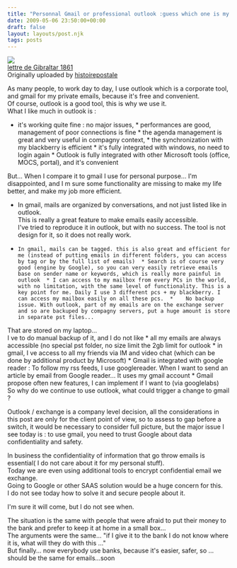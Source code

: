 ```yaml
---
title: "Personnal Gmail or professional outlook :guess which one is my favorite ?"
date: 2009-05-06 23:50:00+00:00
draft: false
layout: layouts/post.njk
tags: posts
---
```


[![](http://farm3.static.flickr.com/2306/2377379893_867a540e11_m.jpg)
](http://www.flickr.com/photos/25147506@N07/2377379893/)  
[lettre de Gibraltar 1861](http://www.flickr.com/photos/25147506@N07/2377379893/)  
Originally uploaded by [histoirepostale](http://www.flickr.com/people/25147506@N07/)

As many people, to work day to day, I use outlook which is a corporate tool, and gmail for my private emails, because it's free and convenient.  
Of course, outlook is a good tool, this is why we use it.  
What I like much in outlook is :  
  
  *    it's working quite fine : no major issues,  *    performances are good, management of poor connections is fine  *     the agenda management is great and very useful in compagny context,  * the synchronization with my blackberry is efficient  * it's fully integrated with windows, no need to login again  *    Outlook is fully integrated with other Microsoft tools (office, MOCS, portal), and it's convenient  
  
But... When I compare it to gmail I use for personal purpose... I'm disappointed, and I m sure some functionality are missing to make my life better, and make my job more efficient.  
  
  * In gmail, mails are organized by conversations, and not just listed like in outlook.  
This is really a great feature to make emails easily accessible.  
I've tried to reproduce it in outlook, but with no success. The tool is not design for it, so it does not really work.  
  *     In gmail, mails can be tagged. this is also great and efficient for me (instead of putting emails in different folders, you can access by tag or by the full list of emails)  * Search is of course very good (engine by Google), so you can very easily retrieve emails base on sender name or keywords, which is really more painful in outlook  * I can access to my mailbox from every PCs in the world, with no limitation, with the same level of functionality. This is a key point for me. Daily I use 3 different pcs + my blackberry. I can access my mailbox easily on all these pcs.  *    No backup issue. With outlook, part of my emails are on the exchange server and so are backuped by compagny servers, put a huge amount is store in separate pst files...  
That are stored on my laptop...  
I ve to do manual backup of it, and I do not like  *    all my emails are always accessible (no special pst folder, no size limit the 2gb limit for outlook      * in gmail, I ve access to all my friends via IM and video chat (which can be done by additional product by Microsoft)  *    Gmail is integrated with google reader : To follow my rss feeds, I use googlereader. When I want to send an article by email from Google reader... It uses my gmail account  *    Gmail propose often new features, I can implement if I want to (via googlelabs)  
So why do we continue to use outlook, what could trigger a change to gmail ?  
  
Outlook / exchange is a company level decision, all the considerations in this post are only for the client point of view, so to assess to gap before a switch, it would be necessary to consider full picture, but the major issue I see today is : to use gmail, you need to trust Google about data confidentiality and safety.  
  
In business the confidentiality of information that go throw emails is essential( I do not care about it for my personal stuff).  
Today we are even using additional tools to encrypt confidential email we exchange.  
Going to Google or other SAAS solution would be a huge concern for this.  
I do not see today how to solve it and secure people about it.  
  
I'm sure it will come, but I do not see when.  
  
The situation is the same with people  that were afraid to put their money to the bank and prefer to keep it at home in a small box...  
The arguments were the same... "if I give it to the bank I do not know where it is, what will they do with this ..."  
But finally... now everybody use banks, because it's easier, safer, so ... should be the same for emails...soon
